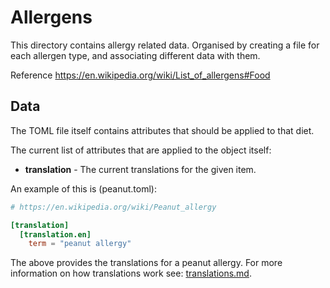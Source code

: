 Allergens
=========

This directory contains allergy related data. Organised by creating a file for each allergen type, and associating different data with them.

Reference https://en.wikipedia.org/wiki/List_of_allergens#Food


Data
----

The TOML file itself contains attributes that should be applied to that diet.

The current list of attributes that are applied to the object itself:

* __translation__ - The current translations for the given item.


An example of this is (peanut.toml):

```toml
# https://en.wikipedia.org/wiki/Peanut_allergy

[translation]
  [translation.en]
    term = "peanut allergy"
```

The above provides the translations for a peanut allergy. For more information on how translations work see: [translations.md](../translations.md).
